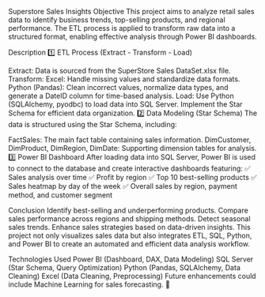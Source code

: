 Superstore Sales Insights
Objective
This project aims to analyze retail sales data to identify business trends, top-selling products, and regional performance. The ETL process is applied to transform raw data into a structured format, enabling effective analysis through Power BI dashboards.

Description
1️⃣ ETL Process
(Extract - Transform - Load)

Extract: Data is sourced from the SuperStore Sales DataSet.xlsx file.
Transform:
Excel: Handle missing values and standardize data formats.
Python (Pandas): Clean incorrect values, normalize data types, and generate a DateID column for time-based analysis.
Load:
Use Python (SQLAlchemy, pyodbc) to load data into SQL Server.
Implement the Star Schema for efficient data organization.
2️⃣ Data Modeling (Star Schema)
The data is structured using the Star Schema, including:

FactSales: The main fact table containing sales information.
DimCustomer, DimProduct, DimRegion, DimDate: Supporting dimension tables for analysis.
3️⃣ Power BI Dashboard
After loading data into SQL Server, Power BI is used to connect to the database and create interactive dashboards featuring:
✅ Sales analysis over time
✅ Profit by region
✅ Top 10 best-selling products
✅ Sales heatmap by day of the week
✅ Overall sales by region, payment method, and customer segment

Conclusion
Identify best-selling and underperforming products.
Compare sales performance across regions and shipping methods.
Detect seasonal sales trends.
Enhance sales strategies based on data-driven insights.
This project not only visualizes sales data but also integrates ETL, SQL, Python, and Power BI to create an automated and efficient data analysis workflow.

Technologies Used
Power BI (Dashboard, DAX, Data Modeling)
SQL Server (Star Schema, Query Optimization)
Python (Pandas, SQLAlchemy, Data Cleaning)
Excel (Data Cleaning, Preprocessing)
Future enhancements could include Machine Learning for sales forecasting. 🚀
